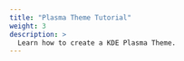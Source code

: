 ```yaml
---
title: "Plasma Theme Tutorial"
weight: 3
description: >
  Learn how to create a KDE Plasma Theme.
---
```


